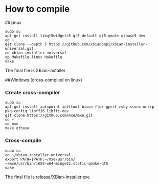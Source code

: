 How to compile
=================

##Linux
```
sudo su
apt-get install libqt5widgets5 qt5-default qt5-qmake qtbase5-dev
cd ~
git clone --depth 5 https://github.com/xbianonpi/xbian-installer-universal.git
cd xbian-installer-universal
cp Makefile.linux Makefile
make
```

The final file is XBian-installer

##Windows (cross-compiled on linux)

### Create cross-compiler
```
sudo su
apt-get install autopoint intltool bison flex gperf ruby scons unzip pkg-config libffi6 libffi-dev
git clone https://github.com/mxe/mxe.git
cd ~
cd mxe
make qtbase
```

### Cross-compile
```
sudo su
cd ~/xbian-installer-universal
export PATH=$PATH:~/mxe/usr/bin/
~/mxe/usr/bin/i686-w64-mingw32.static-qmake-qt5
make
```

The final file is release/XBian-installer.exe
